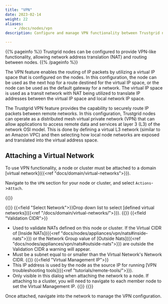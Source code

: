 ```yaml
---
title: "VPN"
date: 2023-02-14
weight: 22
aliases: 
    - /docs/nodes/vpn
description: Configure and manage VPN functionality between Trustgrid nodes

---
```


{{% pageinfo %}}
Trustgrid nodes can be configured to provide VPN-like functionality, allowing network address translation (NAT) and routing between nodes.
{{% /pageinfo %}}

The VPN feature enables the routing of IP packets by utilizing a virtual IP space that is configured on the nodes. In this configuration, the node can be used as the next hop for a route destined for the virtual IP space, or the node can be used as the default gateway for a network. The virtual IP space is used as a transit network with NAT being utilized to translate IP addresses between the virtual IP space and local network IP space. 

The Trustgrid VPN feature provides the capability to securely route IP packets between remote networks. In this configuration, Trustgrid nodes can operate as a distributed mesh virtual private network (VPN) that can allow applications to access remote data and services at layer 3 (L3) of the network OSI model. This is done by defining a virtual L3 network (similar to an Amazon VPC) and then selecting how local node networks are exposed and translated into the virtual address space.

## Attaching a Virtual Network

To use VPN functionality, a node or cluster must be attached to a domain [virtual network]({{<ref "docs/domain/virtual-networks">}}).

Navigate to the `VPN` section for your node or cluster, and select `Actions`->`Attach`.

{{<tgimg src="attach-vnet.png" caption="Attach Virtual Network dialog on a Node" alt="Attach Network dialog with options to select network, Validation CIDR and Virtual Management IP" width="60%" >}}

{{<fields>}}
{{<field "Select Network">}}Drop down list to select [defined virtual networks]({{<ref "/docs/domain/virtual-networks/">}}). {{</field>}}
{{<field "Validation CIDR">}}
* Used to validate NATs defined on this node or cluster.  If the Virtual CIDR of [Inside NATs]({{<ref "docs/nodes/appliances/vpn/nats#inside-nats">}}) or the Network Group value of [Outside Nats]({{<ref "docs/nodes/appliances/vpn/nats#outside-nats">}}) are outside the Validation CIDR a warning will appear.
* Must be a subnet equal to or smaller than the Virtual Network's Network CIDR.
{{</field>}}
{{<field "Virtual Management IP">}} 
* This IP address is used by the node as the source IP for running [VPN troubleshooting tools]({{<ref "tutorials/remote-tools/">}}).
* Only visible in this dialog when attaching the network to a node.  If attaching to a cluster, you will need to navigate to each member node to set the Virtual Management IP.
{{</field>}}
{{</fields>}}


Once attached, navigate into the network to manage the VPN configuration.

